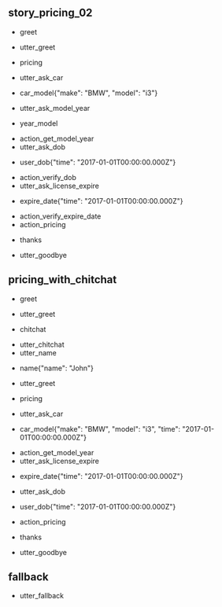 ## story_pricing_02
* greet
 - utter_greet
* pricing
 - utter_ask_car
* car_model{"make": "BMW", "model": "i3"}
 - utter_ask_model_year
* year_model
 - action_get_model_year
 - utter_ask_dob
* user_dob{"time": "2017-01-01T00:00:00.000Z"}
 - action_verify_dob
 - utter_ask_license_expire
* expire_date{"time": "2017-01-01T00:00:00.000Z"}
 - action_verify_expire_date
 - action_pricing
* thanks
 - utter_goodbye
 
## pricing_with_chitchat
* greet
 - utter_greet
* chitchat
 - utter_chitchat
 - utter_name
* name{"name": "John"}
 - utter_greet
* pricing
 - utter_ask_car
* car_model{"make": "BMW", "model": "i3", "time": "2017-01-01T00:00:00.000Z"}
 - action_get_model_year
 - utter_ask_license_expire
* expire_date{"time": "2017-01-01T00:00:00.000Z"}
 - utter_ask_dob
* user_dob{"time": "2017-01-01T00:00:00.000Z"}
 - action_pricing
* thanks
 - utter_goodbye
 
## fallback
  - utter_fallback